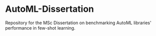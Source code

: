 # AutoML-Dissertation
Repository for the MSc Dissertation on benchmarking AutoML libraries' performance in few-shot learning. 
